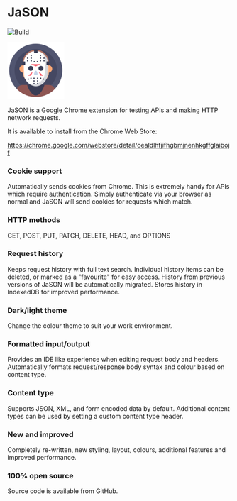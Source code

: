 #  JaSON

![Build](https://github.com/shanebell/JaSON/workflows/Build/badge.svg)

![JaSON logo](https://github.com/shanebell/JaSON/raw/master/public/jason-128x128.png)

JaSON is a Google Chrome extension for testing APIs and making HTTP network requests.

It is available to install from the Chrome Web Store:

https://chrome.google.com/webstore/detail/oealdlhfjifhgbmjnenhkgffglaibojf

### Cookie support ###
Automatically sends cookies from Chrome. This is extremely handy for APIs which require authentication. Simply authenticate via your browser as normal and JaSON will send cookies for requests which match.

### HTTP methods ###
GET, POST, PUT, PATCH, DELETE, HEAD, and OPTIONS

### Request history ###
Keeps request history with full text search. Individual history items can be deleted, or marked as a "favourite" for easy access. History from previous versions of JaSON will be automatically migrated. Stores history in IndexedDB for improved performance.

### Dark/light theme ###
Change the colour theme to suit your work environment.

### Formatted input/output ###
Provides an IDE like experience when editing request body and headers. Automatically formats request/response body syntax and colour based on content type.

### Content type ###
Supports JSON, XML, and form encoded data by default. Additional content types can be used by setting a custom content type header.

### New and improved ###
Completely re-written, new styling, layout, colours, additional features and improved performance.

### 100% open source ###
Source code is available from GitHub.

